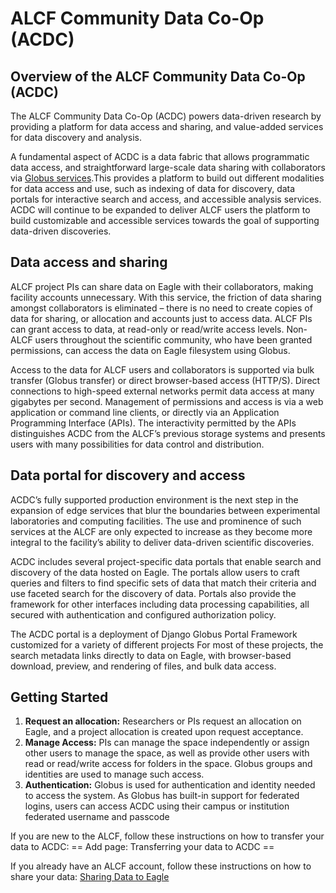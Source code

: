 # ALCF Community Data Co-Op (ACDC) 

## Overview of the ALCF Community Data Co-Op (ACDC)

The ALCF Community Data Co-Op (ACDC) powers data-driven research by providing a platform for data access and sharing, and value-added services for data discovery and analysis.

A fundamental aspect of ACDC is a data fabric that allows programmatic data access, and straightforward large-scale data sharing with collaborators via [Globus services](https://www.globus.org).This provides a platform to build out different modalities for data access and use, such as indexing of data for discovery, data portals for interactive search and access, and accessible analysis services. ACDC will continue to be expanded to deliver ALCF users the platform to build customizable and accessible services towards the goal of supporting data-driven discoveries.

## Data access and sharing 
ALCF project PIs can share data on Eagle with their collaborators, making facility accounts unnecessary. With this service, the friction of data sharing amongst collaborators is eliminated – there is no need to create copies of data for sharing, or allocation and accounts just to access data. ALCF PIs can grant access to data, at read-only or read/write access levels. Non-ALCF users throughout the scientific community, who have been granted permissions, can access the data on Eagle filesystem using Globus.

Access to the data for ALCF users and collaborators is supported via bulk transfer (Globus transfer) or direct browser-based access (HTTP/S). Direct connections to high-speed external networks permit data access at many gigabytes per second. Management of permissions and access is via a web application or command line clients, or directly via an Application Programming Interface (APIs). The interactivity permitted by the APIs distinguishes ACDC from the ALCF’s previous storage systems and presents users with many possibilities for data control and distribution.

## Data portal for discovery and access 
ACDC’s fully supported production environment is the next step in the expansion of edge services that blur the boundaries between experimental laboratories and computing facilities. The use and prominence of such services at the ALCF are only expected to increase as they become more integral to the facility’s ability to deliver data-driven scientific discoveries.

ACDC includes several project-specific data portals that enable search and discovery of the data hosted on Eagle. The portals allow users to craft queries and filters to find specific sets of data that match their criteria and use faceted search for the discovery of data. Portals also provide the framework for other interfaces including data processing capabilities, all secured with authentication and configured authorization policy.

The ACDC portal is a deployment of Django Globus Portal Framework customized for a variety of different projects For most of these projects, the search metadata links directly to data on Eagle, with browser-based download, preview, and rendering of files, and bulk data access.

## Getting Started
1. **Request an allocation:** Researchers or PIs request an allocation on Eagle, and a project allocation is created upon request acceptance.
2. **Manage Access:** PIs can manage the space independently or assign other users to manage the space, as well as provide other users with read or read/write access for folders in the space. Globus groups and identities are used to manage such access.
3. **Authentication:** Globus is used for authentication and identity needed to access the system. As Globus has built-in support for federated logins, users can access ACDC using their campus or institution federated username and passcode

If you are new to the ALCF, follow these instructions on how to transfer your data to ACDC:
== Add page: Transferring your data to ACDC ==

If you already have an ALCF account, follow these instructions on how to share your data:
[Sharing Data to Eagle](eagle-data-sharing.md)

